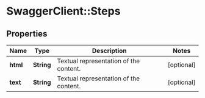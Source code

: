 # SwaggerClient::Steps

## Properties
Name | Type | Description | Notes
------------ | ------------- | ------------- | -------------
**html** | **String** | Textual representation of the content. | [optional] 
**text** | **String** | Textual representation of the content. | [optional] 

